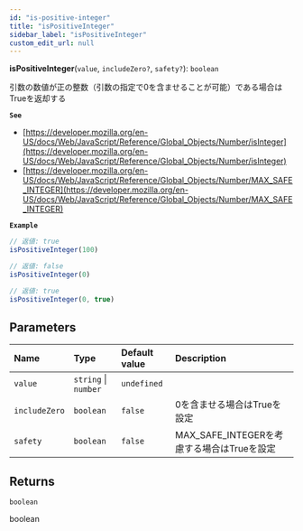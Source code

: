 ```yaml
---
id: "is-positive-integer"
title: "isPositiveInteger"
sidebar_label: "isPositiveInteger"
custom_edit_url: null
---
```


**isPositiveInteger**(`value`, `includeZero?`, `safety?`): `boolean`

引数の数値が正の整数（引数の指定で0を含ませることが可能）である場合はTrueを返却する

**`See`**

 - [https://developer.mozilla.org/en-US/docs/Web/JavaScript/Reference/Global_Objects/Number/isInteger](https://developer.mozilla.org/en-US/docs/Web/JavaScript/Reference/Global_Objects/Number/isInteger)
 - [https://developer.mozilla.org/en-US/docs/Web/JavaScript/Reference/Global_Objects/Number/MAX_SAFE_INTEGER](https://developer.mozilla.org/en-US/docs/Web/JavaScript/Reference/Global_Objects/Number/MAX_SAFE_INTEGER)

**`Example`**

```ts
// 返値: true
isPositiveInteger(100)

// 返値: false
isPositiveInteger(0)

// 返値: true
isPositiveInteger(0, true)
```

## Parameters

| Name | Type | Default value | Description |
| :------ | :------ | :------ | :------ |
| `value` | `string` \| `number` | `undefined` |  |
| `includeZero` | `boolean` | `false` | 0を含ませる場合はTrueを設定 |
| `safety` | `boolean` | `false` | MAX_SAFE_INTEGERを考慮する場合はTrueを設定 |

## Returns

`boolean`

boolean
